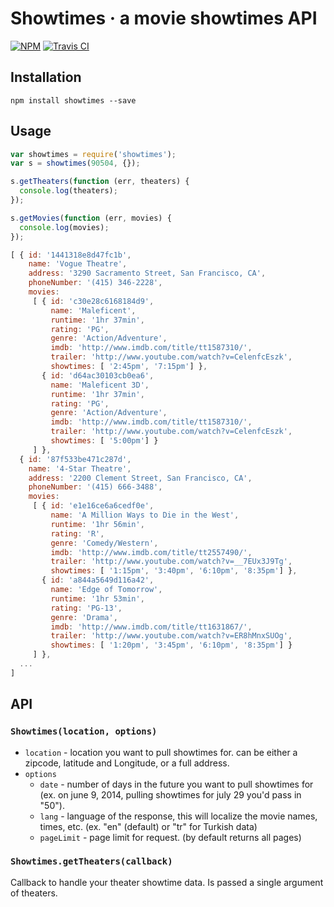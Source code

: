 # Showtimes · a movie showtimes API
[![NPM](http://img.shields.io/npm/v/showtimes.svg?style=flat)](https://www.npmjs.org/package/showtimes)
[![Travis CI](http://img.shields.io/travis/erunion/showtimes.svg?style=flat)](https://travis-ci.org/erunion/showtimes)

## Installation
```
npm install showtimes --save
```

## Usage
```javascript
var showtimes = require('showtimes');
var s = showtimes(90504, {});

s.getTheaters(function (err, theaters) {
  console.log(theaters);
});

s.getMovies(function (err, movies) {
  console.log(movies);
});
```

```javascript
[ { id: '1441318e8d47fc1b',
    name: 'Vogue Theatre',
    address: '3290 Sacramento Street, San Francisco, CA',
    phoneNumber: '(415) 346-2228',
    movies:
     [ { id: 'c30e28c6168184d9',
         name: 'Maleficent',
         runtime: '‎1hr 37min‎‎',
         rating: 'PG‎‎',
         genre: 'Action/Adventure‎',
         imdb: 'http://www.imdb.com/title/tt1587310/',
         trailer: 'http://www.youtube.com/watch?v=CelenfcEszk',
         showtimes: [ '‎2:45‎pm', '‎7:15pm‎'] },
       { id: 'd64ac30103cb0ea6',
         name: 'Maleficent 3D',
         runtime: '‎1hr 37min‎‎',
         rating: 'PG‎‎',
         genre: 'Action/Adventure‎',
         imdb: 'http://www.imdb.com/title/tt1587310/',
         trailer: 'http://www.youtube.com/watch?v=CelenfcEszk',
         showtimes: [ '‎5:00pm‎'] }
     ] },
  { id: '87f533be471c287d',
    name: '4-Star Theatre',
    address: '2200 Clement Street, San Francisco, CA',
    phoneNumber: '(415) 666-3488',
    movies:
     [ { id: 'e1e16ce6a6cedf0e',
         name: 'A Million Ways to Die in the West',
         runtime: '‎1hr 56min‎‎',
         rating: 'R‎‎',
         genre: 'Comedy/Western‎',
         imdb: 'http://www.imdb.com/title/tt2557490/',
         trailer: 'http://www.youtube.com/watch?v=__7EUx3J9Tg',
         showtimes: [ '‎1:15‎pm', '‎3:40‎pm', '‎6:10‎pm', '‎8:35pm‎'] },
       { id: 'a844a5649d116a42',
         name: 'Edge of Tomorrow',
         runtime: '‎1hr 53min‎‎',
         rating: 'PG-13‎‎',
         genre: 'Drama‎',
         imdb: 'http://www.imdb.com/title/tt1631867/',
         trailer: 'http://www.youtube.com/watch?v=ER8hMnxSUOg',
         showtimes: [ '‎1:20‎pm', '‎3:45‎pm', '‎6:10‎pm', '‎8:35pm‎'] }
     ] },
  ...
]
```

## API
### `Showtimes(location, options)`
* `location` - location you want to pull showtimes for. can be either a zipcode, latitude and Longitude, or a full address.
* `options`
  * `date` - number of days in the future you want to pull showtimes for (ex. on june 9, 2014, pulling showtimes for july 29 you'd pass in "50").
  * `lang` - language of the response, this will localize the movie names, times, etc. (ex. "en" (default) or "tr" for Turkish data)
  * `pageLimit` - page limit for request. (by default returns all pages)

### `Showtimes.getTheaters(callback)`
Callback to handle your theater showtime data. Is passed a single argument of theaters.
